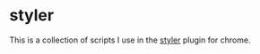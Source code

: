 # styler

This is a collection of scripts I use in the [styler](https://chrome.google.com/webstore/detail/styler/bogdgcfoocbajfkjjolkmcdcnnellpkb) plugin for chrome.

